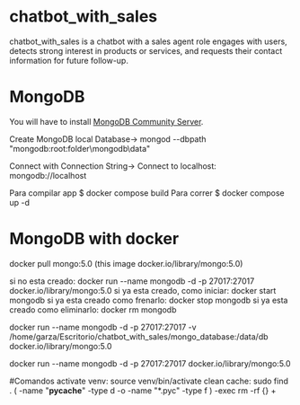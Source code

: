 # chatbot_with_sales
chatbot_with_sales is a chatbot with a sales agent role engages with users, detects strong interest in products or services, and requests their contact information for future follow-up.

# MongoDB
You will have to install [MongoDB Community Server](https://www.mongodb.com/try/download/community).

Create MongoDB local Database->
mongod --dbpath "mongodb:root:folder\mongodb\data\"

Connect with Connection String-> Connect to localhost: mongodb://localhost

Para compilar app
$ docker compose build
Para correr
$ docker compose up -d


# MongoDB with docker

docker pull mongo:5.0
(this image docker.io/library/mongo:5.0)



si no esta creado:
docker run --name mongodb -d -p 27017:27017 docker.io/library/mongo:5.0
si ya esta creado, como iniciar: docker start mongodb
si ya esta creado como frenarlo: docker stop mongodb
si ya esta creado como eliminarlo: docker rm mongodb


docker run --name mongodb -d -p 27017:27017 -v /home/garza/Escritorio/chatbot_with_sales/mongo_database:/data/db docker.io/library/mongo:5.0

docker run --name mongodb -d -p 27017:27017 docker.io/library/mongo:5.0


#Comandos
activate venv: source venv/bin/activate
clean cache: sudo find . \( -name "__pycache__" -type d -o -name "*.pyc" -type f \) -exec rm -rf {} +
